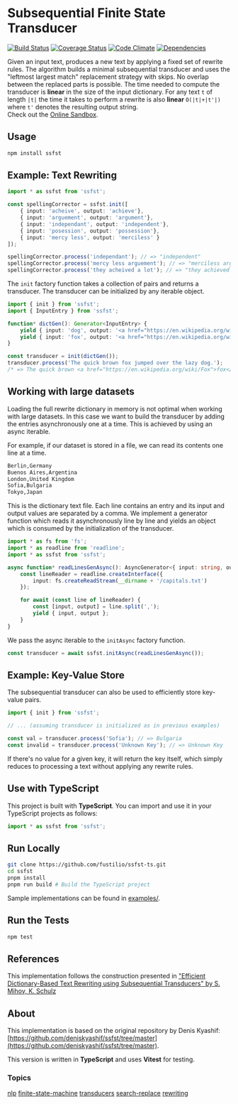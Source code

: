 # Subsequential Finite State Transducer

[![Build Status](https://api.travis-ci.org/deniskyashif/ssfst.svg?branch=master)](https://travis-ci.org/travis-ci.org/deniskyashif/ssfst)
[![Coverage Status](https://coveralls.io/repos/github/deniskyashif/ssfst/badge.svg?branch=master)](https://coveralls.io/github/deniskyashif/ssfst?branch=master)
[![Code Climate](https://codeclimate.com/github/deniskyashif/ssfst/badges/gpa.svg)](https://codeclimate.com/github/deniskyashif/ssfst)
[![Dependencies](https://img.shields.io/badge/dependencies-none-green.svg)](https://www.npmjs.com/package/ssfst)

Given an input text, produces a new text by applying a fixed set of rewrite rules. The algorithm builds a minimal subsequential transducer and uses the "leftmost largest match" replacement strategy with skips. No overlap between the replaced parts is possible. The time needed to compute the transducer is **linear** in the size of the input dictionary. For any  text `t` of length `|t|` the time it takes to perform a rewrite is also **linear** `O(|t|+|t'|)` where `t'` denotes the resulting output string.  
Check out the [Online Sandbox](https://npm.runkit.com/ssfst).

## Usage

```sh
npm install ssfst
```

## Example: Text Rewriting

```typescript
import * as ssfst from 'ssfst';

const spellingCorrector = ssfst.init([
    { input: 'acheive', output: 'achieve'},
    { input: 'arguement', output: 'argument'},
    { input: 'independant', output: 'independent'},
    { input: 'posession', output: 'possession'},
    { input: 'mercy less', output: 'merciless' }
]);

spellingCorrector.process('independant'); // => "independent"
spellingCorrector.process('mercy less arguement'); // => "merciless argument"
spellingCorrector.process('they acheived a lot'); // => "they achieved a lot"
```

The `init` factory function takes a collection of pairs and returns a transducer. The transducer can be initialized by any iterable object.

```typescript
import { init } from 'ssfst';
import { InputEntry } from 'ssfst';

function* dictGen(): Generator<InputEntry> {
    yield { input: 'dog', output: '<a href="https://en.wikipedia.org/wiki/Dog">dog</a>' };
    yield { input: 'fox', output: '<a href="https://en.wikipedia.org/wiki/Fox">fox</a>' };
}

const transducer = init(dictGen());
transducer.process('The quick brown fox jumped over the lazy dog.');
/* => The quick brown <a href="https://en.wikipedia.org/wiki/Fox">fox</a> jumped over the lazy <a href="https://en.wikipedia.org/wiki/Dog">dog</a>. */
```

## Working with large datasets

Loading the full rewrite dictionary in memory is not optimal when working with large datasets. In this case we want to build the transducer by adding the entries asynchronously one at a time. This is achieved by using an async iterable.

For example, if our dataset is stored in a file, we can read its contents one line at a time.

```txt
Berlin,Germany
Buenos Aires,Argentina
London,United Kingdom
Sofia,Bulgaria
Tokyo,Japan
```

This is the dictionary text file. Each line contains an entry and its input and output values are separated by a comma. We implement a generator function which reads it asynchronously line by line and yields an object which is consumed by the initialization of the transducer.

```typescript
import * as fs from 'fs';
import * as readline from 'readline';
import * as ssfst from 'ssfst';

async function* readLinesGenAsync(): AsyncGenerator<{ input: string, output: string }> {
    const lineReader = readline.createInterface({
        input: fs.createReadStream(__dirname + '/capitals.txt')
    });

    for await (const line of lineReader) {
        const [input, output] = line.split(',');
        yield { input, output };
    }
}
```

We pass the async iterable to the `initAsync` factory function.

```typescript
const transducer = await ssfst.initAsync(readLinesGenAsync());
```

## Example: Key-Value Store

The subsequential transducer can also be used to efficiently store key-value pairs.

```typescript
import { init } from 'ssfst';

// ... (assuming transducer is initialized as in previous examples)

const val = transducer.process('Sofia'); // => Bulgaria
const invalid = transducer.process('Unknown Key'); // => Unknown Key
```

If there's no value for a given key, it will return the key itself, which simply reduces to processing a text without applying any rewrite rules.

## Use with TypeScript

This project is built with **TypeScript**. You can import and use it in your TypeScript projects as follows:

```typescript
import * as ssfst from 'ssfst';
```

## Run Locally

```sh
git clone https://github.com/fustilio/ssfst-ts.git
cd ssfst
pnpm install
pnpm run build # Build the TypeScript project
```

Sample implementations can be found in [examples/](https://github.com/deniskyashif/ssfst/tree/master/examples).

## Run the Tests

```sh
npm test
```

## References

This implementation follows the construction presented in ["Efficient Dictionary-Based Text Rewriting using Subsequential Transducers" by S. Mihov, K. Schulz](https://dl.acm.org/doi/abs/10.1017/S1351324905004092)

## About

This implementation is based on the original repository by Denis Kyashif: [https://github.com/deniskyashif/ssfst/tree/master](https://github.com/deniskyashif/ssfst/tree/master).

This version is written in **TypeScript** and uses **Vitest** for testing.

### Topics

[nlp](/topics/nlp) [finite-state-machine](/topics/finite-state-machine) [transducers](/topics/transducers) [search-replace](/topics/search-replace) [rewriting](/topics/rewriting)

